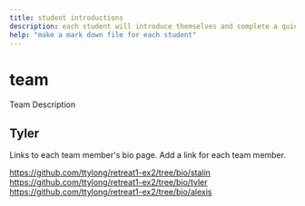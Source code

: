 ```yaml
---
title: student introductions
description: each student will introduce themselves and complete a quick bio
help: "make a mark down file for each student"
---
```


# team

Team Description

## Tyler

Links to each team member's bio page. Add a link for each team member.

https://github.com/ttylong/retreat1-ex2/tree/bio/stalin
https://github.com/ttylong/retreat1-ex2/tree/bio/tyler
https://github.com/ttylong/retreat1-ex2/tree/bio/alexis